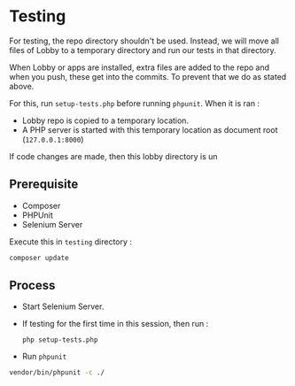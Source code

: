 # Testing

For testing, the repo directory shouldn't be used. Instead, we will move all files of Lobby to a temporary directory and run our tests in that directory.

When Lobby or apps are installed, extra files are added to the repo and when you push, these get into the commits. To prevent that we do as stated above.

For this, run `setup-tests.php` before running `phpunit`. When it is ran :

* Lobby repo is copied to a temporary location.
* A PHP server is started with this temporary location as document root (`127.0.0.1:8000`)

If code changes are made, then this lobby directory is un

## Prerequisite

* Composer
* PHPUnit
* Selenium Server

Execute this in `testing` directory :

```bash
composer update
```

## Process

* Start Selenium Server.
* If testing for the first time in this session, then run :
  ```
  php setup-tests.php
  ```

* Run `phpunit`
```bash
vendor/bin/phpunit -c ./
```
